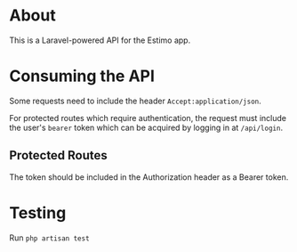 # About

This is a Laravel-powered API for the Estimo app.

# Consuming the API

Some requests need to include the header `Accept:application/json`.

For protected routes which require authentication, the request must include the user's `bearer` token which can be acquired by logging in at `/api/login`.

## Protected Routes

The token should be included in the Authorization header as a Bearer token.


# Testing

Run `php artisan test`